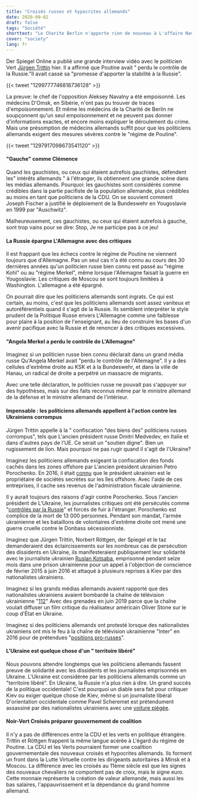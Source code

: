 ```yaml
---
title: "Croisés russes et hypocrites allemands"
date: 2020-09-02
draft: false
tags: "Société"
shorttext: "Le Charite Berlin n'apporte rien de nouveau à L'affaire Navalny, mais les médias et les politiciens allemands bourdonnent sans preuves. La vie des hypocrites!"
cover: "society"
lang: fr
---
```


Der Spiegel Online a publié une grande interview vidéo avec le politicien Vert [Jürgen Trittin](https://www.spiegel.de/politik/ausland/spitzengespraech-juergen-trittin-gruene-ueber-den-alexej-nawalny-russland-und-belarus-a-58725455-d6e8-41b2-8310-89cdf9a9c211 "Muss Putin bestraft werden, Herr Trittin?") hier. Il a affirmé que Poutine avait " perdu le contrôle de la Russie."Il avait cassé sa "promesse d'apporter la stabilité à la Russie".

{{< tweet "1299777746818736128" >}}

La preuve: le chef de l'opposition Aleksey Navalny a été empoisonné. Les médecins D'Omsk, en Sibérie, n'ont pas pu trouver de traces d'empoisonnement. Et même les médecins de la Charité de Berlin ne soupçonnent qu'un seul empoisonnement et ne peuvent pas donner d'informations exactes, et encore moins expliquer le déroulement du crime. Mais une présomption de médecins allemands suffit pour que les politiciens allemands exigent des mesures sévères contre le "régime de Poutine".

{{< tweet "1297917098673541120" >}}

#### "Gauche" comme Clémence

Quand les gauchistes, ou ceux qui étaient autrefois gauchistes, défendent les" intérêts allemands " à l'étranger, ils obtiennent une grande scène dans les médias allemands. Pourquoi: les gauchistes sont considérés comme crédibles dans la partie pacifiste de la population allemande, plus crédibles au moins en tant que politiciens de la CDU. On se souvient comment Joseph Fischer a justifié le déploiement de la Bundeswehr en Yougoslavie en 1999 par "Auschwitz".

Malheureusement, ces gauchistes, ou ceux qui étaient autrefois à gauche, sont trop vains pour se dire: Stop, Je ne participe pas à ce jeu!

#### La Russie épargne L'Allemagne avec des critiques

Il est frappant que les échecs contre le régime de Poutine ne viennent toujours que d'Allemagne. Pas un seul cas n'a été connu au cours des 30 dernières années qu'un politicien russe bien connu est passé au "régime Kohl" ou au "régime Merkel", même lorsque l'Allemagne faisait la guerre en Yougoslavie. Les critiques de Moscou se sont toujours limitées à Washington. L'allemagne a été épargné.

On pourrait dire que les politiciens allemands sont ingrats. Ce qui est certain, au moins, c'est que les politiciens allemands sont assez vaniteux et autoréférentiels quand il s'agit de la Russie. Ils semblent interpréter le style prudent de la Politique Russe envers L'Allemagne comme une faiblesse pour plaire à la position de l'enseignant, au lieu de construire les bases d'un avenir pacifique avec la Russie et de renoncer à des critiques excessives.

#### "Angela Merkel a perdu le contrôle de L'Allemagne"

Imaginez si un politicien russe bien connu déclarait dans un grand média russe Qu'Angela Merkel avait "perdu le contrôle de l'Allemagne". Il y a des cellules d'extrême droite au KSK et à la Bundeswehr, et dans la ville de Hanau, un radical de droite a perpétré un massacre de migrants.

Avec une telle déclaration, le politicien russe ne pouvait pas s'appuyer sur des hypothèses, mais sur des faits reconnus même par le ministre allemand de la défense et le ministre allemand de l'intérieur.

#### Impensable : les politiciens allemands appellent à l'action contre les Ukrainiens corrompus

Jürgen Trittin appelle à la " confiscation "des biens des" politiciens russes corrompus", tels que L'ancien président russe Dmitri Medvedev, en Italie et dans d'autres pays de l'UE. Ce serait un "soutien digne". Bien un rugissement de lion. Mais pourquoi ne pas rugir quand il s'agit de l'Ukraine?

Imaginez les politiciens allemands exigeant la confiscation des fonds cachés dans les zones offshore par L'ancien président ukrainien Petro Porochenko. En 2016, il était [connu](https://www.heise.de/tp/features/Panama-Papers-Ukrainische-Ultranationalisten-fordern-Amtsenthebung-von-Poroschenko-3379441.html "Ukrainische Ultranationalisten fordern Amtsenthebung von Poroschenko") que le président ukrainien est le propriétaire de sociétés secrètes sur les îles offshore. Avec l'aide de ces entreprises, il cache ses revenus de l'administration fiscale ukrainienne.

Il y aurait toujours des raisons d'agir contre Porochenko. Sous l'ancien président de L'Ukraine, les journalistes critiques ont été persécutés comme "[contrôlés par la Russie](https://www.heise.de/tp/features/Ukraine-Journalisten-fliehen-ins-Ausland-3959149.html "Ukraine: Journalisten fliehen ins Ausland")" et forcés de fuir à l'étranger. Porochenko est complice de la mort de 13 000 personnes. Pendant son mandat, l'armée ukrainienne et les bataillons de volontaires d'extrême droite ont mené une guerre cruelle contre le Donbass sécessionniste.

Imaginez que Jürgen Trittin, Norbert Röttgen, der Spiegel et le taz demanderaient des éclaircissements sur les nombreux cas de persécution des dissidents en Ukraine, ils manifesteraient publiquement leur solidarité avec le journaliste ukrainien [Ruslan Kotsaba](https://de.connection-ev.org/article-2276 "Appell für die Freilassung von Ruslan Kotsaba"), emprisonné pendant seize mois dans une prison ukrainienne pour un appel à l'objection de conscience de février 2015 à juin 2016 et attaqué à plusieurs reprises à Kiev par des nationalistes ukrainiens.

Imaginez si les grands médias allemands avaient rapporté que des nationalistes ukrainiens avaient bombardé la chaîne de télévision ukrainienne "[112](https://www.heise.de/tp/features/Kiewer-Fernsehsender-112-mit-Granaten-beschossen-4469652.html "Kiewer Fernsehsender 112 mit Granaten beschossen")" Avec des grenades en juin 2019 parce que la chaîne voulait diffuser un film critique du réalisateur américain Oliver Stone sur le coup d'État en Ukraine.

Imaginez si des politiciens allemands ont protesté lorsque des nationalistes ukrainiens ont mis le feu à la chaîne de télévision ukrainienne "Inter" en 2016 pour de prétendues "[positions pro-russes](https://www.heise.de/tp/features/Kiewer-Fernseh-Kanal-Inter-wegen-Russlandfreundlichkeit-in-Brand-gesteckt-3314389.html "Kiewer Fernseh-Kanal Inter wegen 'Russlandfreundlichkeit' in Brand gesteckt")".

#### L'Ukraine est quelque chose d'un " territoire libéré"

Nous pouvons attendre longtemps que les politiciens allemands fassent preuve de solidarité avec les dissidents et les journalistes emprisonnés en Ukraine. L'Ukraine est considérée par les politiciens allemands comme un "territoire libéré". En Ukraine, la Russie n'a plus rien à dire. Un grand succès de la politique occidentale! C'est pourquoi un diable sera fait pour critiquer Kiev ou exiger quelque chose de Kiev, même si un journaliste libéral D'orientation occidentale comme Pavel Scheremet est prétendument assassiné par des nationalistes ukrainiens avec une [voiture piégée](https://www.heise.de/tp/features/Ukraine-Fuenf-Rechtsradikale-wegen-Mord-an-dem-Journalisten-Scheremet-verhaftet-4615470.html "Ukraine: Fünf Rechtsradikale wegen Mord an dem Journalisten Scheremet verhaftet").

#### Noir-Vert Croisés préparer gouvernement de coalition

Il n'y a pas de différences entre la CDU et les verts en politique étrangère. Trittin et Röttgen frappent la même langue acérée à L'égard du régime de Poutine. La CDU et les Verts pourraient former une coalition gouvernementale des nouveaux croisés et hypocrites allemands. Ils forment un front dans la Lutte Virtuelle contre les dirigeants autoritaires à Minsk et à Moscou. La différence avec les croisés au 11ème siècle est que les signes des nouveaux chevaliers ne comportent pas de croix, mais le signe euro. Cette monnaie représente la création de valeur allemande, mais aussi les bas salaires, l'appauvrissement et la dépendance du grand homme allemand.
